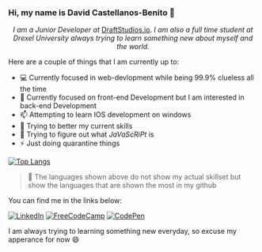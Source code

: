 ### Hi, my name is David Castellanos-Benito 👋 

<p align="center">
 <em>I am a Junior Developer at</em> <a href="https://draftstudios.io/" target="_blank">DraftStudios.io</a>. <em>I am also a full time student at Drexel University </span> always trying to learn something new about myself and the world.</em>
</p>

Here are a couple of things that I am currently up to: 
 - :computer: Currently focused in web-devlopment while being 99.9% clueless all the time
 - :art: Currently focused on front-end Development but I am interested in back-end Development
 - 📫 Attempting to learn IOS development on windows
 - 🌱 Trying to better my current skills
 - :thinking: Trying to figure out what _JaVaScRiPt_ is
 - ⚡ Just doing quarantine things
 
 

[![Top Langs](https://github-readme-stats.vercel.app/api/top-langs/?username=davidcastel&layout=compact&hide=vue&theme=prussian)](https://github.com/davidcastel/)

> 🚨 The languages shown above do not show my actual skillset but show the languages that are shown the most in my github


You can find me in the links below:
<p>
 <a href="https://www.linkedin.com/in/davidcastel"><img src="https://img.shields.io/badge/LinkedIn-_.svg?style=for-the-badge&logo=linkedin&color=blue" alt="LinkedIn"></a>
 <a href="https://www.freecodecamp.org/davidcastel"><img src="https://img.shields.io/badge/FreeCodeCamp-_.svg?style=for-the-badge&logo=FreeCodeCamp&color=black" alt="FreeCodeCamp"></a>
 <a href="https://codepen.io/davidcastel"><img src="https://img.shields.io/badge/CodePen-_.svg?style=for-the-badge&logo=CodePen&color=grey" alt="CodePen"></a>
</p>


I am always trying to learning something new everyday, so excuse my apperance for now :smile:


<!--
Sources:

Github Readme Status:
https://github.com/anuraghazra/github-readme-stats/

Github Badge:
https://shields.io/
-->
